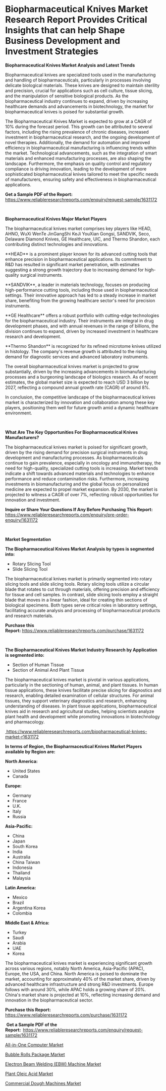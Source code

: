 <p><h1>Biopharmaceutical Knives Market Research Report Provides Critical Insights that can help Shape Business Development and Investment Strategies</h1></p><p><strong>Biopharmaceutical Knives Market Analysis and Latest Trends</strong></p>
<p><p>Biopharmaceutical knives are specialized tools used in the manufacturing and handling of biopharmaceuticals, particularly in processes involving delicate biological materials. These knives are designed to maintain sterility and precision, crucial for applications such as cell culture, tissue slicing, and the manipulation of sensitive biological products. As the biopharmaceutical industry continues to expand, driven by increasing healthcare demands and advancements in biotechnology, the market for biopharmaceutical knives is poised for substantial growth.</p><p>The Biopharmaceutical Knives Market is expected to grow at a CAGR of 10% during the forecast period. This growth can be attributed to several factors, including the rising prevalence of chronic diseases, increased investment in biopharmaceutical research, and the ongoing development of novel therapies. Additionally, the demand for automation and improved efficiency in biopharmaceutical manufacturing is influencing trends within the market. Technological advancements, such as the integration of smart materials and enhanced manufacturing processes, are also shaping the landscape. Furthermore, the emphasis on quality control and regulatory compliance is driving innovation, leading to the development of more sophisticated biopharmaceutical knives tailored to meet the specific needs of manufacturers, ensuring safety and effectiveness in biopharmaceutical applications.</p></p>
<p><strong>Get a Sample PDF of the Report:&nbsp;</strong> <a href="https://www.reliableresearchreports.com/enquiry/request-sample/1631172?utm_campaign=28&utm_medium=2&utm_source=Github&utm_content=ia&utm_term=29032025&utm_id=biopharmaceutical-knives">https://www.reliableresearchreports.com/enquiry/request-sample/1631172</a></p>
<p>&nbsp;</p>
<p><strong>Biopharmaceutical Knives Major Market Players</strong></p>
<p><p>The biopharmaceutical knives market comprises key players like HEAD, AHNO, WuXi WenTe JinGangShi KeJi YouXian Gongsi, SANDVIK, Seco, Delaware Diamond Knives, GE Healthcare, UIC, and Thermo Shandon, each contributing distinct technologies and innovations.</p><p>**HEAD** is a prominent player known for its advanced cutting tools that enhance precision in biopharmaceutical applications. Its commitment to R&D has resulted in significant market penetration, with estimates suggesting a strong growth trajectory due to increasing demand for high-quality surgical instruments.</p><p>**SANDVIK**, a leader in materials technology, focuses on producing high-performance cutting tools, including those used in biopharmaceutical settings. Their innovative approach has led to a steady increase in market share, benefiting from the growing healthcare sector's need for precision instruments.</p><p>**GE Healthcare** offers a robust portfolio with cutting-edge technologies for the biopharmaceutical industry. Their instruments are integral in drug development phases, and with annual revenues in the range of billions, the division continues to expand, driven by increased investment in healthcare research and development.</p><p>**Thermo Shandon** is recognized for its refined microtome knives utilized in histology. The company's revenue growth is attributed to the rising demand for diagnostic services and advanced laboratory instruments.</p><p>The overall biopharmaceutical knives market is projected to grow substantially, driven by the increasing advancements in biomanufacturing processes and a burgeoning landscape of biologics research. As of recent estimates, the global market size is expected to reach USD 3 billion by 2027, reflecting a compound annual growth rate (CAGR) of around 8%.</p><p>In conclusion, the competitive landscape of the biopharmaceutical knives market is characterized by innovation and collaboration among these key players, positioning them well for future growth amid a dynamic healthcare environment.</p></p>
<p>&nbsp;</p>
<p><strong>What Are The Key Opportunities For Biopharmaceutical Knives Manufacturers?</strong></p>
<p><p>The biopharmaceutical knives market is poised for significant growth, driven by the rising demand for precision surgical instruments in drug development and manufacturing processes. As biopharmaceuticals continue to gain prevalence, especially in oncology and immunotherapy, the need for high-quality, specialized cutting tools is increasing. Market trends indicate a shift towards advanced materials and technologies to enhance performance and reduce contamination risks. Furthermore, increasing investments in biomanufacturing and the global focus on personalized medicine are expected to propel market expansion. By 2030, the market is projected to witness a CAGR of over 7%, reflecting robust opportunities for innovation and investment.</p></p>
<p><strong>Inquire or Share Your Questions If Any Before Purchasing This Report:</strong> <a href="https://www.reliableresearchreports.com/enquiry/pre-order-enquiry/1631172?utm_campaign=28&utm_medium=2&utm_source=Github&utm_content=ia&utm_term=29032025&utm_id=biopharmaceutical-knives">https://www.reliableresearchreports.com/enquiry/pre-order-enquiry/1631172</a></p>
<p>&nbsp;</p>
<p><strong>Market Segmentation</strong></p>
<p><strong>The Biopharmaceutical Knives Market Analysis by types is segmented into:</strong></p>
<p><ul><li>Rotary Slicing Tool</li><li>Slide Slicing Tool</li></ul></p>
<p><p>The biopharmaceutical knives market is primarily segmented into rotary slicing tools and slide slicing tools. Rotary slicing tools utilize a circular blade that rotates to cut through materials, offering precision and efficiency for tissue and cell samples. In contrast, slide slicing tools employ a straight blade that moves in a linear fashion, ideal for creating thin sections of biological specimens. Both types serve critical roles in laboratory settings, facilitating accurate analysis and processing of biopharmaceutical products and research materials.</p></p>
<p><strong>Purchase this Report:&nbsp;</strong><a href="https://www.reliableresearchreports.com/purchase/1631172?utm_campaign=28&utm_medium=2&utm_source=Github&utm_content=ia&utm_term=29032025&utm_id=biopharmaceutical-knives">https://www.reliableresearchreports.com/purchase/1631172</a></p>
<p>&nbsp;</p>
<p><strong>The Biopharmaceutical Knives Market Industry Research by Application is segmented into:</strong></p>
<p><ul><li>Section of Human Tissue</li><li>Section of Animal And Plant Tissue</li></ul></p>
<p><p>The biopharmaceutical knives market is pivotal in various applications, particularly in the sectioning of human, animal, and plant tissues. In human tissue applications, these knives facilitate precise slicing for diagnostics and research, enabling detailed examination of cellular structures. For animal tissues, they support veterinary diagnostics and research, enhancing understanding of diseases. In plant tissue applications, biopharmaceutical knives aid in research and agricultural studies, helping scientists analyze plant health and development while promoting innovations in biotechnology and pharmacology.</p></p>
<p><a href="https://www.reliableresearchreports.com/biopharmaceutical-knives-market-r1631172?utm_campaign=28&utm_medium=2&utm_source=Github&utm_content=ia&utm_term=29032025&utm_id=biopharmaceutical-knives">&nbsp;https://www.reliableresearchreports.com/biopharmaceutical-knives-market-r1631172</a></p>
<p><strong>In terms of Region, the Biopharmaceutical Knives Market Players available by Region are:</strong></p>
<p>
    <p> <strong> North America: </strong>
        <ul>
            <li>United States</li>
            <li>Canada</li>
        </ul>
        </p> 
    <p> <strong> Europe: </strong>
        <ul>
            <li>Germany</li>
            <li>France</li>
            <li>U.K.</li>
            <li>Italy</li>
            <li>Russia</li>
        </ul>
        </p> 
    <p> <strong> Asia-Pacific: </strong>
        <ul>
            <li>China</li>
            <li>Japan</li>
            <li>South Korea</li>
            <li>India</li>
            <li>Australia</li>
            <li>China Taiwan</li>
            <li>Indonesia</li>
            <li>Thailand</li>
            <li>Malaysia</li>
        </ul>
        </p> 
    <p> <strong> Latin America: </strong>
        <ul>
            <li>Mexico</li>
            <li>Brazil</li>
            <li>Argentina Korea</li>
            <li>Colombia</li>
        </ul>
        </p> 
    <p> <strong> Middle East & Africa: </strong>
        <ul>
            <li>Turkey</li>
            <li>Saudi</li>
            <li>Arabia</li>
            <li>UAE</li>
            <li>Korea</li>
        </ul>
    </p>
    </p>
<p><p>The biopharmaceutical knives market is experiencing significant growth across various regions, notably North America, Asia-Pacific (APAC), Europe, the USA, and China. North America is poised to dominate the market, accounting for approximately 40% of the market share, driven by advanced healthcare infrastructure and strong R&D investments. Europe follows with around 30%, while APAC holds a growing share of 20%. China's market share is projected at 10%, reflecting increasing demand and innovation in the biopharmaceutical sector.</p></p>
<p><strong>Purchase this Report: </strong><a href="https://www.reliableresearchreports.com/purchase/1631172?utm_campaign=28&utm_medium=2&utm_source=Github&utm_content=ia&utm_term=29032025&utm_id=biopharmaceutical-knives">https://www.reliableresearchreports.com/purchase/1631172</a></p>
<p>&nbsp;<strong>Get a Sample PDF of the Report:&nbsp;&nbsp;</strong><a href="https://www.reliableresearchreports.com/enquiry/request-sample/1631172?utm_campaign=28&utm_medium=2&utm_source=Github&utm_content=ia&utm_term=29032025&utm_id=biopharmaceutical-knives">https://www.reliableresearchreports.com/enquiry/request-sample/1631172</a></p>
<p><strong></strong></p>
<p><p><a href="https://github.com/ximensbisade/Market-Research-Report-List-1/blob/main/all-in-one-computer-market.md?utm_campaign=28&utm_medium=2&utm_source=Github&utm_content=ia&utm_term=29032025&utm_id=biopharmaceutical-knives">All-in-One Computer Market</a></p><p><a href="https://github.com/porstgowinjq/Market-Research-Report-List-1/blob/main/bubble-rolls-package-market.md?utm_campaign=28&utm_medium=2&utm_source=Github&utm_content=ia&utm_term=29032025&utm_id=biopharmaceutical-knives">Bubble Rolls Package Market</a></p><p><a href="https://github.com/blauetrelawz/Market-Research-Report-List-1/blob/main/electron-beam-welding-ebw-machine-market.md?utm_campaign=28&utm_medium=2&utm_source=Github&utm_content=ia&utm_term=29032025&utm_id=biopharmaceutical-knives">Electron Beam Welding (EBW) Machine Market</a></p><p><a href="https://github.com/gassmkalay/Market-Research-Report-List-1/blob/main/plant-oleic-acid-market.md?utm_campaign=28&utm_medium=2&utm_source=Github&utm_content=ia&utm_term=29032025&utm_id=biopharmaceutical-knives">Plant Oleic Acid Market</a></p><p><a href="https://github.com/amagloeaad54/Market-Research-Report-List-1/blob/main/commercial-dough-machines-market.md?utm_campaign=28&utm_medium=2&utm_source=Github&utm_content=ia&utm_term=29032025&utm_id=biopharmaceutical-knives">Commercial Dough Machines Market</a></p></p>